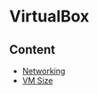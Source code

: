 # VirtualBox



## Content



* [Networking](virtualbox_network.md)
* [VM Size](extend_virtualbox_vm_size.md)

